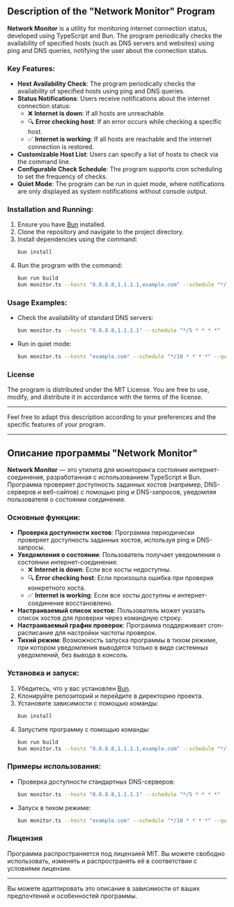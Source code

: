 ## Description of the "Network Monitor" Program

**Network Monitor** is a utility for monitoring internet connection status, developed using TypeScript and Bun. The program periodically checks the availability of specified hosts (such as DNS servers and websites) using ping and DNS queries, notifying the user about the connection status.

### Key Features:

- **Host Availability Check**: The program periodically checks the availability of specified hosts using ping and DNS queries.
- **Status Notifications**: Users receive notifications about the internet connection status:
    - ❌ **Internet is down**: If all hosts are unreachable.
    - 🔍 **Error checking host**: If an error occurs while checking a specific host.
    - ✅ **Internet is working**: If all hosts are reachable and the internet connection is restored.
- **Customizable Host List**: Users can specify a list of hosts to check via the command line.
- **Configurable Check Schedule**: The program supports cron scheduling to set the frequency of checks.
- **Quiet Mode**: The program can be run in quiet mode, where notifications are only displayed as system notifications without console output.

### Installation and Running:

1. Ensure you have [Bun](https://bun.sh/) installed.
2. Clone the repository and navigate to the project directory.
3. Install dependencies using the command:
   ```bash
   bun install
   ```
4. Run the program with the command:
   ```bash
   bun run build
   bun monitor.ts --hosts "8.8.8.8,1.1.1.1,example.com" --schedule "*/5 * * * *" --quiet
   ```

### Usage Examples:

- Check the availability of standard DNS servers:
  ```bash
  bun monitor.ts --hosts "8.8.8.8,1.1.1.1" --schedule "*/5 * * * *"
  ```

- Run in quiet mode:
  ```bash
  bun monitor.ts --hosts "example.com" --schedule "*/10 * * * *" --quiet
  ```

### License

The program is distributed under the MIT License. You are free to use, modify, and distribute it in accordance with the terms of the license.

---

Feel free to adapt this description according to your preferences and the specific features of your program.

---

## Описание программы "Network Monitor"

**Network Monitor** — это утилита для мониторинга состояния интернет-соединения, разработанная с использованием TypeScript и Bun. Программа проверяет доступность заданных хостов (например, DNS-серверов и веб-сайтов) с помощью ping и DNS-запросов, уведомляя пользователя о состоянии соединения.

### Основные функции:

- **Проверка доступности хостов**: Программа периодически проверяет доступность заданных хостов, используя ping и DNS-запросы.
- **Уведомления о состоянии**: Пользователь получает уведомления о состоянии интернет-соединения:
    - ❌ **Internet is down**: Если все хосты недоступны.
    - 🔍 **Error checking host**: Если произошла ошибка при проверке конкретного хоста.
    - ✅ **Internet is working**: Если все хосты доступны и интернет-соединение восстановлено.
- **Настраиваемый список хостов**: Пользователь может указать список хостов для проверки через командную строку.
- **Настраиваемый график проверок**: Программа поддерживает cron-расписание для настройки частоты проверок.
- **Тихий режим**: Возможность запуска программы в тихом режиме, при котором уведомления выводятся только в виде системных уведомлений, без вывода в консоль.

### Установка и запуск:

1. Убедитесь, что у вас установлен [Bun](https://bun.sh/).
2. Клонируйте репозиторий и перейдите в директорию проекта.
3. Установите зависимости с помощью команды:
   ```bash
   bun install
   ```
4. Запустите программу с помощью команды:
   ```bash
   bun run build
   bun monitor.ts --hosts "8.8.8.8,1.1.1.1,example.com" --schedule "*/5 * * * *" --quiet
   ```

### Примеры использования:

- Проверка доступности стандартных DNS-серверов:
  ```bash
  bun monitor.ts --hosts "8.8.8.8,1.1.1.1" --schedule "*/5 * * * *"
  ```

- Запуск в тихом режиме:
  ```bash
  bun monitor.ts --hosts "example.com" --schedule "*/10 * * * *" --quiet
  ```

### Лицензия

Программа распространяется под лицензией MIT. Вы можете свободно использовать, изменять и распространять её в соответствии с условиями лицензии.

---

Вы можете адаптировать это описание в зависимости от ваших предпочтений и особенностей программы.